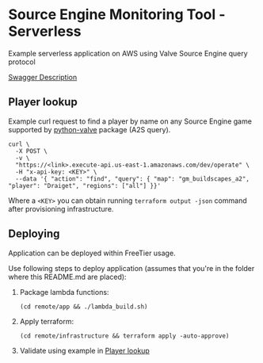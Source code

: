 # Source Engine Monitoring Tool - Serverless
Example serverless application on AWS using Valve Source Engine query protocol

[Swagger Description](https://petstore.swagger.io/?url=https://raw.githubusercontent.com/Draiget/se-monitor-aws/master/remote/app/swagger.yml)

## Player lookup
Example curl request to find a player by name on any Source Engine game supported by 
[python-valve](https://github.com/serverstf/python-valve) package (A2S query).

<a name="player_lookup_example"></a>
```shell script
curl \
  -X POST \
  -v \
  "https://<link>.execute-api.us-east-1.amazonaws.com/dev/operate" \
  -H "x-api-key: <KEY>" \
  --data '{ "action": "find", "query": { "map": "gm_buildscapes_a2", "player": "Draiget", "regions": ["all"] }}'
```

Where a `<KEY>` you can obtain running `terraform output -json` command after provisioning infrastructure.

## Deploying

Application can be deployed within FreeTier usage.

Use following steps to deploy application (assumes that you're in the folder where this README.md are placed):
1. Package lambda functions:
    ```shell script
    (cd remote/app && ./lambda_build.sh)
    ```
2. Apply terraform:
    ```shell script
    (cd remote/infrastructure && terraform apply -auto-approve)
    ```
3. Validate using example in [Player lookup](#player-lookup)